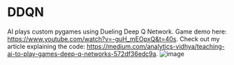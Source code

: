 # DDQN
AI plays custom pygames using Dueling Deep Q Network.
Game demo here: https://www.youtube.com/watch?v=-guH_mEOpxQ&t=40s. Check out my article explaining the code: https://medium.com/analytics-vidhya/teaching-ai-to-play-games-deep-q-networks-572df36edc9a.
![image](https://user-images.githubusercontent.com/56802713/190021178-7145988b-8936-4c20-9c81-b027b08b7c06.png)

